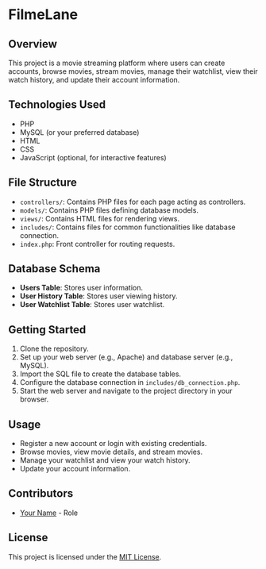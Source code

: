# FilmeLane

## Overview

This project is a movie streaming platform where users can create accounts, browse movies, stream movies, manage their watchlist, view their watch history, and update their account information.

## Technologies Used

- PHP
- MySQL (or your preferred database)
- HTML
- CSS
- JavaScript (optional, for interactive features)

## File Structure

- `controllers/`: Contains PHP files for each page acting as controllers.
- `models/`: Contains PHP files defining database models.
- `views/`: Contains HTML files for rendering views.
- `includes/`: Contains files for common functionalities like database connection.
- `index.php`: Front controller for routing requests.

## Database Schema

- **Users Table**: Stores user information.
- **User History Table**: Stores user viewing history.
- **User Watchlist Table**: Stores user watchlist.

## Getting Started

1. Clone the repository.
2. Set up your web server (e.g., Apache) and database server (e.g., MySQL).
3. Import the SQL file to create the database tables.
4. Configure the database connection in `includes/db_connection.php`.
5. Start the web server and navigate to the project directory in your browser.

## Usage

- Register a new account or login with existing credentials.
- Browse movies, view movie details, and stream movies.
- Manage your watchlist and view your watch history.
- Update your account information.

## Contributors

- [Your Name](link-to-profile) - Role

## License

This project is licensed under the [MIT License](LICENSE).
